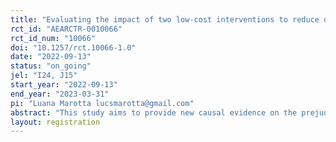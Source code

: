 ```yaml
---
title: "Evaluating the impact of two low-cost interventions to reduce discrimination against Venezuelan migrant students in Ecuador"
rct_id: "AEARCTR-0010066"
rct_id_num: "10066"
doi: "10.1257/rct.10066-1.0"
date: "2022-09-13"
status: "on_going"
jel: "I24, J15"
start_year: "2022-09-13"
end_year: "2023-03-31"
pi: "Luana Marotta lucsmarotta@gmail.com"
abstract: "This study aims to provide new causal evidence on the prejudices faced by immigrant students and solutions to mitigate them. Segregation and discriminatory attitudes represent a major barrier to immigrant children integration. While teachers’ negative stereotypes can have permanent adverse consequences on children’s human capital accumulation, relatively little is known about how to reduce and prevent such biases. We focus on Ecuador, a country that has received unprecedented large inflows of Venezuelan immigrants over the past five years. Using administrative data of end-of-term exam grades as well as objective performance measures from standardized test scores, we evaluate the impact of two interventions directed to school teachers: first, a short video that reveals information on equal performance and ambitions of natives and immigrant students, second, we provide personalized feedback on own implicit biases using an Implicit Association Test. The study will constitute one of the first interventions in the region to reduce bias against immigrant students."
layout: registration
---
```


